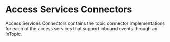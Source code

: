 <!-- SPDX-License-Identifier: Apache-2.0 -->
  
# Access Services Connectors

Access Services Connectors contains the topic connector implementations
for each of the access services that support inbound events through an InTopic.